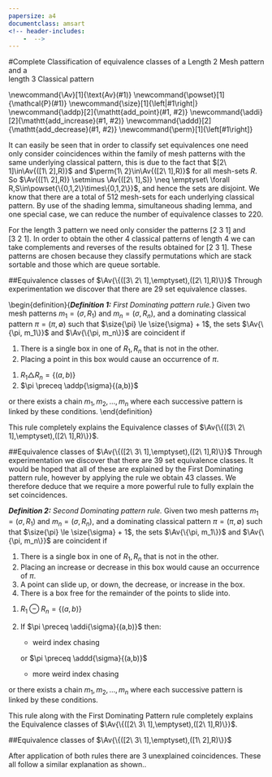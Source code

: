 ```yaml
---
papersize: a4
documentclass: amsart
<!-- header-includes:
    -  -->
---
```

#Complete Classification of equivalence classes of a Length 2 Mesh pattern and a\
length 3 Classical pattern

\newcommand{\Av}[1]{\text{Av}(#1)}
\newcommand{\powset}[1]{\mathcal{P}(#1)}
\newcommand{\size}[1]{\left|#1\right|}
\newcommand{\addp}[2]{\mathtt{add\_point}(#1, #2)}
\newcommand{\addi}[2]{\mathtt{add\_increase}(#1, #2)}
\newcommand{\addd}[2]{\mathtt{add\_decrease}(#1, #2)}
\newcommand{\perm}[1]{\left[#1\right]}

It can easily be seen that in order to classify set equivalences one need only
consider coincidences within the family of mesh patterns with the same underlying
classical pattern, this is due to the fact that $[2\ 1]\in\Av{([1\ 2],R)}$
and $\perm{1\ 2}\in\Av{([2\ 1],R)}$ for all mesh-sets $R$. So
$\Av{([1\ 2],R)} \setminus \Av{([2\ 1],S)} \neq \emptyset\ \forall
R,S\in\powset{\{0,1,2\}\times\{0,1,2\}}$, and hence the sets are disjoint.
We know that there are a total of $512$ mesh-sets for each underlying classical
pattern. By use of the shading lemma, simultaneous shading lemma, and
one special case, we can reduce the number of equivalence classes to $220$.

For the length 3 pattern we need only consider the patterns $[2\ 3\ 1]$ and
$[3\ 2\ 1]$. In order to obtain the other 4 classical patterns of length 4 we
can take complements and reverses of the results obtained for $[2\ 3\ 1]$.
These patterns are chosen because they classify permutations which are stack
sortable and those which are queue sortable.

##Equivalence classes of $\Av{\{([3\ 2\ 1],\emptyset),([2\ 1],R)\}}$
Through experimentation we discover that there are 29 set equivalence classes.



\begin{definition}{***Definition 1:*** *First Dominating pattern rule.*}
Given two mesh patterns $m_1 = (\sigma,R_1)$ and $m_n = (\sigma,R_n)$, and
a dominating classical pattern $\pi = (\pi,\emptyset)$ such that $\size{\pi} \le \size{\sigma} + 1$, the
sets $\Av{\{\pi, m_1\}}$ and $\Av{\{\pi, m_n\}}$ are coincident if

1. There is a single box in one of $R_1,R_n$ that is not in the other.
2. Placing a point in this box would cause an occurrence of $\pi$.

<!--  -->

1. $R_1 \triangle R_n = \{(a,b)\}$
2. $\pi \preceq \addp{\sigma}{(a,b)}$

or there exists a chain $m_1,m_2,\dots,m_n$ where each successive pattern is
linked by these conditions.
\end{definition}

This rule completely explains the Equivalence classes of $\Av{\{([3\ 2\ 1],\emptyset),([2\ 1],R)\}}$.

##Equivalence classes of $\Av{\{([2\ 3\ 1],\emptyset),([2\ 1],R)\}}$
Through experimentation we discover that there are 39 set equivalence classes.
It would be hoped that all of these are explained by the First Dominating pattern
rule, however by applying the rule we obtain 43 classes. We therefore deduce that
we require a more powerful rule to fully explain the set coincidences.

***Definition 2:*** *Second Dominating pattern rule.* Given two mesh patterns $m_1 = (\sigma,R_1)$ and $m_n = (\sigma,R_n)$, and
a dominating classical pattern $\pi = (\pi,\emptyset)$ such that $\size{\pi} \le \size{\sigma} + 1$, the
sets $\Av{\{\pi, m_1\}}$ and $\Av{\{\pi, m_n\}}$ are coincident if

1. There is a single box in one of $R_1,R_n$ that is not in the other.
2. Placing an increase or decrease in this box would cause an occurrence of $\pi$.
3. A point can slide up, or down, the decrease, or increase in the box.
4. There is a box free for the remainder of the points to slide into.

<!--  -->

1. $R_1 \ominus R_n = \{(a,b)\}$
2. If $\pi \preceq \addi{\sigma}{(a,b)}$ then:
    - weird index chasing

    or $\pi \preceq \addd{\sigma}{(a,b)}$
    - more weird index chasing

or there exists a chain $m_1,m_2,\dots,m_n$ where each successive pattern is
linked by these conditions.

This rule along with the First Dominating Pattern rule completely explains the Equivalence classes of $\Av{\{([2\ 3\ 1],\emptyset),([2\ 1],R)\}}$.

##Equivalence classes of $\Av{\{([2\ 3\ 1],\emptyset),([1\ 2],R)\}}$

After application of both rules there are 3 unexplained coincidences. These all
follow a similar explanation as shown..

